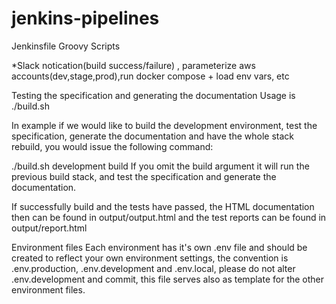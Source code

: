 # jenkins-pipelines
Jenkinsfile Groovy Scripts

*Slack notication(build success/failure)
, parameterize aws accounts(dev,stage,prod),run docker compose + load env vars, etc




Testing the specification and generating the documentation
Usage is ./build.sh <environment> <build>

In example if we would like to build the development environment, test the specification, generate the documentation and have the whole stack rebuild, you would issue the following command:

./build.sh development build
If you omit the build argument it will run the previous build stack, and test the specification and generate the documentation.

If successfully build and the tests have passed, the HTML documentation then can be found in output/output.html and the test reports can be found in output/report.html

Environment files
Each environment has it's own .env file and should be created to reflect your own environment settings, the convention is .env.production, .env.development and .env.local, please do not alter .env.development and commit, this file serves also as template for the other environment files.
